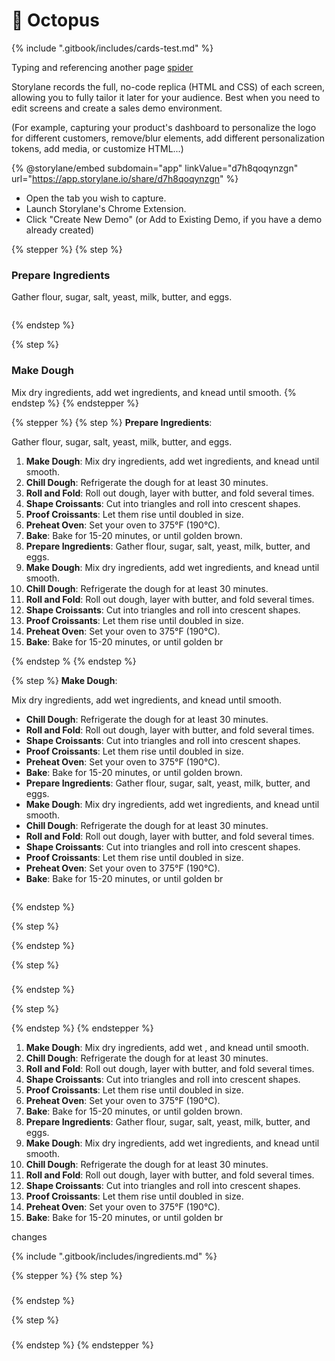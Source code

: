 # 🐙 Octopus





{% include ".gitbook/includes/cards-test.md" %}



Typing and referencing another page [spider](spider/ "mention")



Storylane records the full, no-code replica (HTML and CSS) of each screen, allowing you to fully tailor it later for your audience. Best when you need to edit screens and create a sales demo environment.

(For example, capturing your product's dashboard to personalize the logo for different customers, remove/blur elements, add different personalization tokens, add media, or customize HTML...)

{% @storylane/embed subdomain="app" linkValue="d7h8qoqynzgn" url="https://app.storylane.io/share/d7h8qoqynzgn" %}

* Open the tab you wish to capture.&#x20;
* Launch Storylane's Chrome Extension.&#x20;
* Click "Create New Demo" (or Add to Existing Demo, if you have a demo already created)

{% stepper %}
{% step %}
### Prepare Ingredients

Gather flour, sugar, salt, yeast, milk, butter, and eggs.

<figure><img src="https://images.unsplash.com/photo-1450862479751-84eeaf2fcca4?crop=entropy&#x26;cs=srgb&#x26;fm=jpg&#x26;ixid=M3wxOTcwMjR8MHwxfHNlYXJjaHw5fHxjcm9pc3NhbnR8ZW58MHx8fHwxNzM0MDIxMTg3fDA&#x26;ixlib=rb-4.0.3&#x26;q=85" alt=""><figcaption></figcaption></figure>
{% endstep %}

{% step %}
### Make Dough

Mix dry ingredients, add wet ingredients, and knead until smooth.
{% endstep %}
{% endstepper %}



{% stepper %}
{% step %}
**Prepare Ingredients**:&#x20;



Gather flour, sugar, salt, yeast, milk, butter, and eggs.



1. **Make Dough**: Mix dry ingredients, add wet ingredients, and knead until smooth.
2. **Chill Dough**: Refrigerate the dough for at least 30 minutes.
3. **Roll and Fold**: Roll out dough, layer with butter, and fold several times.
4. **Shape Croissants**: Cut into triangles and roll into crescent shapes.
5. **Proof Croissants**: Let them rise until doubled in size.
6. **Preheat Oven**: Set your oven to 375°F (190°C).
7. **Bake**: Bake for 15-20 minutes, or until golden brown.
8. **Prepare Ingredients**: Gather flour, sugar, salt, yeast, milk, butter, and eggs.
9. **Make Dough**: Mix dry ingredients, add wet ingredients, and knead until smooth.
10. **Chill Dough**: Refrigerate the dough for at least 30 minutes.
11. **Roll and Fold**: Roll out dough, layer with butter, and fold several times.
12. **Shape Croissants**: Cut into triangles and roll into crescent shapes.
13. **Proof Croissants**: Let them rise until doubled in size.
14. **Preheat Oven**: Set your oven to 375°F (190°C).
15. **Bake**: Bake for 15-20 minutes, or until golden br

\{% endstep %
{% endstep %}

{% step %}
**Make Dough**:

Mix dry ingredients, add wet ingredients, and knead until smooth.

* **Chill Dough**: Refrigerate the dough for at least 30 minutes.
* **Roll and Fold**: Roll out dough, layer with butter, and fold several times.
* **Shape Croissants**: Cut into triangles and roll into crescent shapes.
* **Proof Croissants**: Let them rise until doubled in size.
* **Preheat Oven**: Set your oven to 375°F (190°C).
* **Bake**: Bake for 15-20 minutes, or until golden brown.
* **Prepare Ingredients**: Gather flour, sugar, salt, yeast, milk, butter, and eggs.
* **Make Dough**: Mix dry ingredients, add wet ingredients, and knead until smooth.
* **Chill Dough**: Refrigerate the dough for at least 30 minutes.
* **Roll and Fold**: Roll out dough, layer with butter, and fold several times.
* **Shape Croissants**: Cut into triangles and roll into crescent shapes.
* **Proof Croissants**: Let them rise until doubled in size.
* **Preheat Oven**: Set your oven to 375°F (190°C).
* **Bake**: Bake for 15-20 minutes, or until golden br

<figure><img src=".gitbook/assets/CleanShot 2023-01-25 at 19.27.15@2x.png" alt=""><figcaption></figcaption></figure>


{% endstep %}

{% step %}



{% endstep %}

{% step %}
###
{% endstep %}

{% step %}









{% endstep %}
{% endstepper %}



1. **Make Dough**: Mix dry ingredients, add wet , and knead until smooth.
2. **Chill Dough**: Refrigerate the dough for at least 30 minutes.
3. **Roll and Fold**: Roll out dough, layer with butter, and fold several times.
4. **Shape Croissants**: Cut into triangles and roll into crescent shapes.
5. **Proof Croissants**: Let them rise until doubled in size.
6. **Preheat Oven**: Set your oven to 375°F (190°C).
7. **Bake**: Bake for 15-20 minutes, or until golden brown.
8. **Prepare Ingredients**: Gather flour, sugar, salt, yeast, milk, butter, and eggs.
9. **Make Dough**: Mix dry ingredients, add wet ingredients, and knead until smooth.
10. **Chill Dough**: Refrigerate the dough for at least 30 minutes.
11. **Roll and Fold**: Roll out dough, layer with butter, and fold several times.
12. **Shape Croissants**: Cut into triangles and roll into crescent shapes.
13. **Proof Croissants**: Let them rise until doubled in size.
14. **Preheat Oven**: Set your oven to 375°F (190°C).
15. **Bake**: Bake for 15-20 minutes, or until golden br

changes



{% include ".gitbook/includes/ingredients.md" %}







{% stepper %}
{% step %}
###


{% endstep %}

{% step %}
###


{% endstep %}
{% endstepper %}

